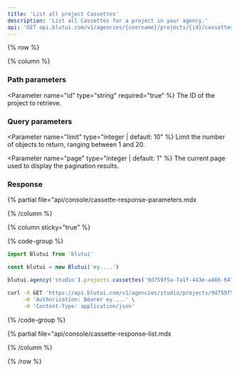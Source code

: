 ```yaml
---
title: 'List all project Cassettes'
description: 'List all Cassettes for a project in your agency.'
api: 'GET api.blutui.com/v1/agencies/{username}/projects/{id}/cassettes'
---
```


{% row %}

{% column %}
### Path parameters

<Parameter name="id" type="string" required="true" %}
The ID of the project to retrieve.
</Parameter>

### Query parameters

<Parameter name="limit" type="integer | default: 10" %}
Limit the number of objects to return, ranging between 1 and 20.
</Parameter>

<Parameter name="page" type="integer | default: 1" %}
The current page used to display the pagination results.
</Parameter>

### Response

{% partial file="api/console/cassette-response-parameters.mdx</include>

{% /column %}

{% column sticky="true" %}

{% code-group %}

```ts {% process=false filename="Node.js" %}
import Blutui from 'blutui'

const blutui = new Blutui('ey....')

blutui.agency('studio').projects.cassettes('9d759f5a-7a1f-443e-a466-6471da1d367b')
```

```bash {% process=false filename="cURL" %}
curl -X GET 'https://api.blutui.com/v1/agencies/studio/projects/9d759f5a-7a1f-443e-a466-6471da1d367b/cassettes' \
     -H 'Authorization: Bearer ey....' \
     -H 'Content-Type: application/json'
```

{% /code-group %}

{% partial file="api/console/cassette-response-list.mdx</include>

{% /column %}

{% /row %}
